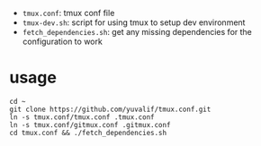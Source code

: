 - `tmux.conf`: tmux conf file
- `tmux-dev.sh`: script for using tmux to setup dev environment
- `fetch_dependencies.sh`: get any missing dependencies for the configuration to work

# usage
```
cd ~
git clone https://github.com/yuvalif/tmux.conf.git
ln -s tmux.conf/tmux.conf .tmux.conf
ln -s tmux.conf/gitmux.conf .gitmux.conf
cd tmux.conf && ./fetch_dependencies.sh
```

